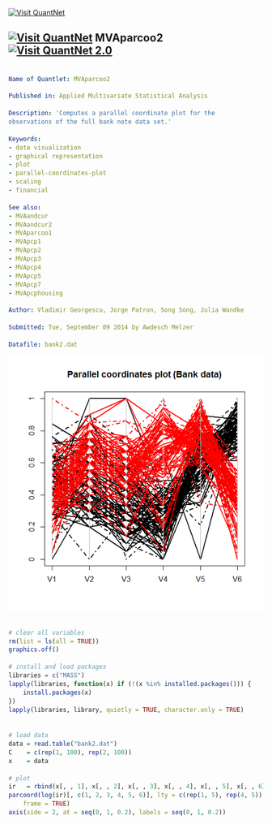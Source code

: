 
[<img src="https://github.com/QuantLet/Styleguide-and-Validation-procedure/blob/master/pictures/banner.png" alt="Visit QuantNet">](http://quantlet.de/index.php?p=info)

## [<img src="https://github.com/QuantLet/Styleguide-and-Validation-procedure/blob/master/pictures/qloqo.png" alt="Visit QuantNet">](http://quantlet.de/) **MVAparcoo2** [<img src="https://github.com/QuantLet/Styleguide-and-Validation-procedure/blob/master/pictures/QN2.png" width="60" alt="Visit QuantNet 2.0">](http://quantlet.de/d3/ia)

```yaml

Name of Quantlet: MVAparcoo2

Published in: Applied Multivariate Statistical Analysis

Description: 'Computes a parallel coordinate plot for the
observations of the full bank note data set.'

Keywords:
- data visualization
- graphical representation
- plot
- parallel-coordinates-plot
- scaling
- financial

See also:
- MVAandcur
- MVAandcur2
- MVAparcoo1
- MVApcp1
- MVApcp2
- MVApcp3
- MVApcp4
- MVApcp5
- MVApcp7
- MVApcphousing

Author: Vladimir Georgescu, Jorge Patron, Song Song, Julia Wandke

Submitted: Tue, September 09 2014 by Awdesch Melzer

Datafile: bank2.dat
```

![Picture1](MVAparcoo2_1.png)


```r

# clear all variables
rm(list = ls(all = TRUE))
graphics.off()

# install and load packages
libraries = c("MASS")
lapply(libraries, function(x) if (!(x %in% installed.packages())) {
    install.packages(x)
})
lapply(libraries, library, quietly = TRUE, character.only = TRUE)


# load data
data = read.table("bank2.dat")
C    = c(rep(1, 100), rep(2, 100))
x    = data

# plot
ir   = rbind(x[, , 1], x[, , 2], x[, , 3], x[, , 4], x[, , 5], x[, , 6])
parcoord(log(ir)[, c(1, 2, 3, 4, 5, 6)], lty = c(rep(1, 5), rep(4, 5)), lwd = 2, col = C, main = "Parallel coordinates plot (Bank data)", 
    frame = TRUE)
axis(side = 2, at = seq(0, 1, 0.2), labels = seq(0, 1, 0.2))

```
